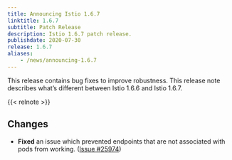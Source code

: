 ```yaml
---
title: Announcing Istio 1.6.7
linktitle: 1.6.7
subtitle: Patch Release
description: Istio 1.6.7 patch release.
publishdate: 2020-07-30
release: 1.6.7
aliases:
    - /news/announcing-1.6.7
---
```


This release contains bug fixes to improve robustness. This release note describes
what’s different between Istio 1.6.6 and Istio 1.6.7.

{{< relnote >}}

## Changes

- **Fixed** an issue which prevented endpoints that are not associated with pods from working. ([Issue #25974](https://github.com/istio/istio/issues/25974))
